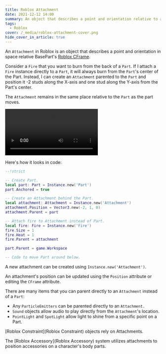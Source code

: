 ```yaml
---
title: Roblox Attachment
date: 2021-12-12 14:00
summary: An object that describes a point and orientation relative to a BasePart
tags:
  - Roblox
cover: /_media/roblox-attachment-cover.png
hide_cover_in_article: true
---
```


An `Attachment` in Roblox is an object that describes a point and orientation in space relative BasePart's [Roblox CFrame](roblox-cframe.md).

Consider a `Fire` that you want to burn from the back of a `Part`. If I attach a `Fire` instance directly to a `Part`, it will always burn from the `Part`'s center of the Part. Instead, I can create an `Attachment` parented to the `Part` and position it -2 studs along the X-axis and one stud along the Y-axis from the Part's center.

The `Attachment` remains in the same place relative to the `Part` as the part moves.

<video controls loop autoplay><source src="/_media/roblox-attachment-low.mp4" type="video/mp4"></video>

Here's how it looks in code:

```lua
--!strict

-- Create Part.
local part: Part = Instance.new('Part')
part.Anchored = true

-- Create an Attachment behind the Part.
local attachment: Attachment = Instance.new('Attachment')
attachment.Position = Vector3.new(-2, 1, 0)
attachment.Parent = part

-- Attach fire to Attachment instead of Part.
local fire: Fire = Instance.new('Fire')
fire.Size = 1
fire.Heat = 1
fire.Parent = attachment

part.Parent = game.Workspace

-- Code to move Part around below.
```

A new attachment can be created using `Instance.new('Attachment')`.

An attachment's position can be updated using the `Position` attribute or editing the `CFrame` attribute.

There are many items that you can parent directly to an `Attachment` instead of a `Part`:

* Any `ParticleEmitters` can be parented directly to an `Attachment.`
* `Sound` objects allow audio to play directly from the `Attachment`'s location.
* `PointLight` and `SpotLight` allow light to shine from a specific point on a Part.

[Roblox Constraint](Roblox Constraint) objects rely on Attachments.

The [Roblox Accessory](Roblox Accessory) system utilizes attachments to position accessories on a character's body parts.
